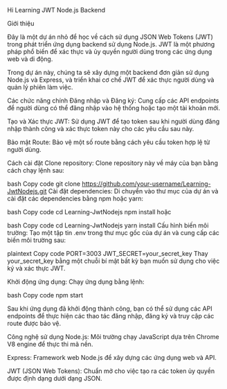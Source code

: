 Hi
Learning JWT Node.js Backend

Giới thiệu

Đây là một dự án nhỏ để học về cách sử dụng JSON Web Tokens (JWT) trong phát triển ứng dụng backend sử dụng Node.js.
JWT là một phương pháp phổ biến để xác thực và ủy quyền người dùng trong các ứng dụng web và di động.

Trong dự án này, chúng ta sẽ xây dựng một backend đơn giản sử dụng Node.js và Express, và triển khai cơ chế JWT để xác thực người dùng và quản lý phiên làm việc.

Các chức năng chính
Đăng nhập và Đăng ký: Cung cấp các API endpoints để người dùng có thể đăng nhập vào hệ thống hoặc tạo một tài khoản mới.

Tạo và Xác thực JWT: Sử dụng JWT để tạo token sau khi người dùng đăng nhập thành công và xác thực token này cho các yêu cầu sau này.

Bảo mật Route: Bảo vệ một số route bằng cách yêu cầu token hợp lệ từ người dùng.

Cách cài đặt
Clone repository: Clone repository này về máy của bạn bằng cách chạy lệnh sau:

bash
Copy code
git clone https://github.com/your-username/Learning-JwtNodejs.git
Cài đặt dependencies: Di chuyển vào thư mục của dự án và cài đặt các dependencies bằng npm hoặc yarn:

bash
Copy code
cd Learning-JwtNodejs
npm install
hoặc

bash
Copy code
cd Learning-JwtNodejs
yarn install
Cấu hình biến môi trường: Tạo một tập tin .env trong thư mục gốc của dự án và cung cấp các biến môi trường sau:

plaintext
Copy code
PORT=3003
JWT_SECRET=your_secret_key
Thay your_secret_key bằng một chuỗi bí mật bất kỳ bạn muốn sử dụng cho việc ký và xác thực JWT.

Khởi động ứng dụng: Chạy ứng dụng bằng lệnh:

bash
Copy code
npm start

Sau khi ứng dụng đã khởi động thành công, bạn có thể sử dụng các API endpoints để thực hiện các thao tác đăng nhập, đăng ký và truy cập các route được bảo vệ.

Công nghệ sử dụng
Node.js: Môi trường chạy JavaScript dựa trên Chrome V8 engine để thực thi mã nền.

Express: Framework web Node.js để xây dựng các ứng dụng web và API.

JWT (JSON Web Tokens): Chuẩn mở cho việc tạo ra các token ủy quyền được định dạng dưới dạng JSON.
